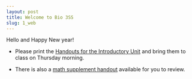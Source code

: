 ```yaml
---
layout: post
title: Welcome to Bio 3SS
slug: 1_web
---
```


Hello and Happy New year!

* Please print the [Handouts for the Introductory Unit](/materials/intro.handouts.pdf) and bring them to class on Thursday morning.

* There is also a [math supplement handout](/materials/math.handouts.pdf) available for you to review.
